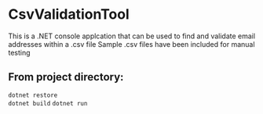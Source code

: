 # CsvValidationTool
This is a .NET console applcation that can be used to find and validate email addresses within a .csv file
Sample .csv files have been included for manual testing
## From project directory:
`dotnet restore`						
`dotnet build`
`dotnet run`
